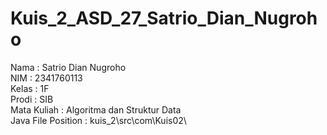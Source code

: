 # Kuis_2_ASD_27_Satrio_Dian_Nugroho
Nama               : Satrio Dian Nugroho\
NIM                : 2341760113\
Kelas              : 1F\
Prodi              : SIB\
Mata Kuliah        : Algoritma dan Struktur Data\
Java File Position : kuis_2\src\com\Kuis02\

